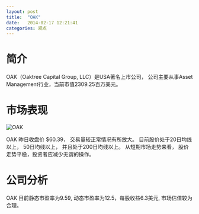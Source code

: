 ```yaml
---
layout: post
title:  "OAK"
date:   2014-02-17 12:21:41
categories: 观点
---
```


# 简介
OAK（Oaktree Capital Group, LLC）是USA著名上市公司，
公司主要从事Asset Management行业，当前市值2309.25百万美元。

# 市场表现

![OAK](http://finviz.com/chart.ashx?t=OAK&ty=c&ta=1&p=d&s=l)

OAK 昨日收盘价 $60.39，
交易量较正常情况有所放大。
目前股价处于20日均线以上，
50日均线以上，
并且处于200日均线以上。
从短期市场走势来看，
股价走势平稳，投资者应减少无谓的操作。

# 公司分析
OAK 目前静态市盈率为9.59, 动态市盈率为12.5，每股收益6.3美元,
市场估值较为合理。

